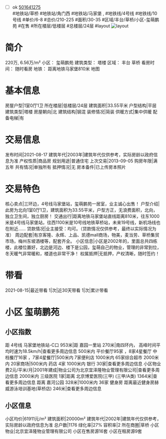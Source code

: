 - [ ] ok [501641275](https://bj.5i5j.com/ershoufang/501641275.html)  
 #地铁站/草桥 #地铁站/角门西 #地铁站/马家堡 ,  #地铁线/4号线 #地铁线/10号线
#单价/6-8 #总价/210-225 #面积/30-35   #区域/丰台/草桥/小区-玺萌鹏苑 #在售 #所在楼层/低楼层 #总楼层/24层 #layout 
![layout](http://image2a.5i5j.com/bdir/layout/288027.jpg_P5.jpg) 
# 简介 
 220万,  6.56万/m² 
小区： 玺萌鹏苑
建筑类型： 塔楼
区域： 丰台 草桥
看房时间： 随时看房
地铁： 距离地铁马家堡810米 地图
# 基本信息 
 房屋户型|1室0厅1卫
所在楼层|低楼层/24层
建筑面积|33.55平米
户型结构|平层
建筑类型|塔楼
房屋朝向|北
建筑结构|钢混
装修情况|简装
供暖方式|集中供暖
配备电梯|有
# 交易信息 
 发布时间|2021-08-17
建筑年代|2003年|建筑年代仅供参考，实际房龄以政府信息为准
产权性质|商品房
规划用途|普通住宅
上次交易|2013-09-05
购房年限|满五年
共有情况|单独所有
抵押情况|无
房本备件|已上传房本照片
# 交易特色 
 核心卖点|三环边，4号线马家堡站，玺萌鹏苑一居室，业主诚心出售！
户型介绍|此房为北向1室0厅1卫，建筑面积为33.55平米，户型方正，无浪费面积，北向，独立卫生间，独立厨房！
交通出行|距离地铁马家堡站直线距离810米，往东1000米是4号线马家堡站，往西1100米是10号线地铁草桥站，未来19号线，新机场线也在附近……
贷款情况|业主接受：均可。（贷款情况仅供参考，最终以实际情况为准）
周边配套|有京客隆、永辉、上品、凯德mall商场，物美，麦当劳、草桥集贸市场，梅州东坡酒楼等，配套齐全。
小区信息|小区是2002年的，里面总共四栋楼，此楼位置好，北边是河边、楼下是公园，玺萌自己的物业，管理的非常到位，冬天暖气非常暖和，楼道也非常干净！
权属抵押|无抵押，产权清晰，随时签约！
# 带看 
 2021-08-15|最近带看	 1|次|近30天带看	 1|次|累计带看
# 小区 玺萌鹏苑
## 小区指数 
 距 4号线 马家堡地铁站-C口 953米|距 嘉园一里站 270米|南四环内， 高峰时间平均时速为18.5km/h|查看更多周边信息
500米内 平价餐厅95家 ，8家4星餐厅
中档餐厅16家 ，7家4星餐厅|500米内 7家便利店
1000米内 65家综合超市
2000米内 20家商场|500米内 药店 4家
1000米内 银行 30家|查看更多周边信息
小区物业费2元/平米/月|2001年建成|物业公司为北京宜泽隆物业管理有限公司|查看更多周边信息
2000米内 三级医院 1家|距离 北京博爱医院(三甲) (三甲/A类) 1364米|查看更多周边信息
距离 嘉河公园 328米|1000米内 36家 健身房
距离最近健身房赫威游泳培训基地(草桥店) 246米|查看更多周边信息
## 小区信息 
 小区均价|61911元/m²
建筑面积|20000m²
建筑年代|2002年|建筑年代仅供参考，实际房龄以政府信息为准
总户数|1176
绿化率|27%
容积率|2
所在商圈|草桥
小区物业|北京宜泽隆物业管理有限公司
小区在售房源16套
小区在租房源9套
